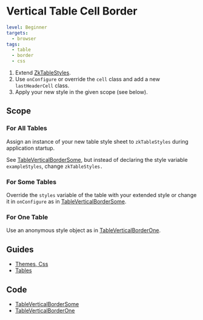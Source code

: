 # Vertical Table Cell Border

```yaml
level: Beginner
targets:
  - browser
tags:
  - table
  - border
  - css
```

1. Extend [ZkTableStyles](/core/core/src/jsMain/kotlin/zakadabar/core/browser/table/zkTableStyles.kt).
1. Use `onConfigure` or override the `cell` class and add a new `lastHeaderCell` class.
1. Apply your new style in the given scope (see below).

<div data-zk-enrich="TableVerticalBorderSome"></div>

## Scope

### For All Tables

Assign an instance of your new table style sheet to `zkTableStyles` during application startup.

See [TableVerticalBorderSome](/cookbook/src/jsMain/kotlin/zakadabar/cookbook/browser/table/border/vertical/TableVerticalBorderSome.kt),
but instead of declaring the style variable `exampleStyles`, change `zkTableStyles.`

### For Some Tables

Override the `styles` variable of the table with your extended style or change it in `onConfigure` as in
[TableVerticalBorderSome](/cookbook/src/jsMain/kotlin/zakadabar/cookbook/browser/table/border/vertical/TableVerticalBorderSome.kt).

### For One Table

Use an anonymous style object as in [TableVerticalBorderOne](/cookbook/src/jsMain/kotlin/zakadabar/cookbook/browser/table/border/vertical/TableVerticalBorderOne.kt).

## Guides

- [Themes, Css](/doc/guides/browser/structure/ThemesCss.md)
- [Tables](/doc/guides/browser/builtin/Tables.md)

## Code

- [TableVerticalBorderSome](/cookbook/src/jsMain/kotlin/zakadabar/cookbook/browser/table/border/vertical/TableVerticalBorderSome.kt)
- [TableVerticalBorderOne](/cookbook/src/jsMain/kotlin/zakadabar/cookbook/browser/table/border/vertical/TableVerticalBorderOne.kt)